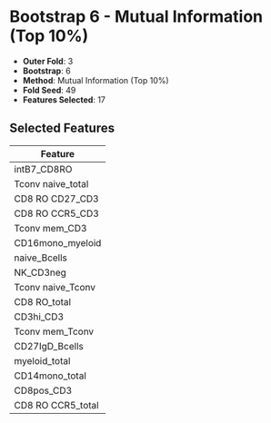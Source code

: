 # Bootstrap 6 - Mutual Information (Top 10%)

- **Outer Fold**: 3
- **Bootstrap**: 6
- **Method**: Mutual Information (Top 10%)
- **Fold Seed**: 49
- **Features Selected**: 17

## Selected Features

| Feature |
|---------|
| intB7_CD8RO |
| Tconv naive_total |
| CD8 RO CD27_CD3 |
| CD8 RO CCR5_CD3 |
| Tconv mem_CD3 |
| CD16mono_myeloid |
| naive_Bcells |
| NK_CD3neg |
| Tconv naive_Tconv |
| CD8 RO_total |
| CD3hi_CD3 |
| Tconv mem_Tconv |
| CD27IgD_Bcells |
| myeloid_total |
| CD14mono_total |
| CD8pos_CD3 |
| CD8 RO CCR5_total |

